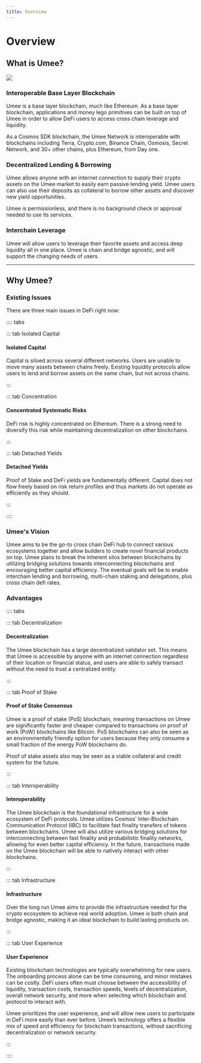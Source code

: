 ```yaml
---
title: Overview
---
```


# Overview

## What is Umee?
![](/bg/what-is-umee.png)

### Interoperable Base Layer Blockchain

Umee is a base layer blockchain, much like Ethereum. As a base layer blockchain, applications and money lego primitives can be built on top of Umee in order to allow DeFi users to access cross chain leverage and liquidity.

As a Cosmos SDK blockchain, the Umee Network is interoperable with blockchains including Terra, Crypto.com, Binance Chain, Osmosis, Secret Network, and 30+ other chains, plus Ethereum, from Day one.

### Decentralized Lending & Borrowing

Umee allows anyone with an internet connection to supply their crypto assets on the Umee market to easily earn passive lending yield. Umee users can also use their deposits as collateral to borrow other assets and discover new yield opportunities.

Umee is permissionless, and there is no background check or approval needed to use its services.

### Interchain Leverage
Umee will allow users to leverage their favorite assets and access deep liquidity all in one place. Umee is chain and bridge agnostic, and will support the changing needs of users.

****

## Why Umee?

### Existing Issues
There are three main issues in DeFi right now:

:::: tabs

::: tab Isolated Capital

#### Isolated Capital

Capital is siloed across several different networks. Users are unable to move many assets between chains freely. Existing liquidity protocols allow users to lend and borrow assets on the same chain, but not across chains.

:::

::: tab Concentration

#### Concentrated Systematic Risks

DeFi risk is highly concentrated on Ethereum. There is a strong need to diversify this risk while maintaining decentralization on other blockchains.

:::

::: tab Detached Yields

#### Detached Yields

Proof of Stake and DeFi yields are fundamentally different. Capital does not flow freely based on risk return profiles and thus markets do not operate as efficiently as they should.

:::

::::

### Umee's Vision

Umee aims to be the go-to cross chain DeFi hub to connect various ecosystems together and allow builders to create novel financial products on top. Umee plans to break the inherent silos between blockchains by utilizing bridging solutions towards interconnecting blockchains and encouraging better capital efficiency. The eventual goals will be to enable interchain lending and borrowing, multi-chain staking and delegations, plus cross chain defi rates.

### Advantages

:::: tabs

::: tab Decentralization

#### Decentralization

The Umee blockchain has a large decentralized validator set. This means that Umee is accessible by anyone with an internet connection regardless of their location or financial status, and users are able to safely transact without the need to trust a centralized entity.

:::

::: tab Proof of Stake

#### Proof of Stake Consensus

Umee is a proof of stake (PoS) blockchain, meaning transactions on Umee are significantly faster and cheaper compared to transactions on proof of work (PoW) blockchains like Bitcoin. PoS blockchains can also be seen as an environmentally friendly option for users because they only consume a small fraction of the energy PoW blockchains do.

Proof of stake assets also may be seen as a viable collateral and credit system for the future.

:::

::: tab Interoperability

#### Interoperability

The Umee blockchain is the foundational infrastructure for a wide ecosystem of DeFi protocols. Umee utilizes Cosmos’ Inter-Blockchain Communication Protocol (IBC) to facilitate fast finality transfers of tokens between blockchains. Umee will also utilize various bridging solutions for interconnecting between fast finality and probabilistic finality networks, allowing for even better capital efficiency. In the future, transactions made on the Umee blockchain will be able to natively interact with other blockchains.

:::

::: tab Infrastructure

#### Infrastructure

Over the long run Umee aims to provide the infrastructure needed for the crypto ecosystem to achieve real world adoption. Umee is both chain and bridge agnostic, making it an ideal blockchain to build lasting products on.

:::

::: tab User Experience

#### User Experience

Existing blockchain technologies are typically overwhelming for new users. The onboarding process alone can be time consuming, and minor mistakes can be costly. DeFi users often must choose between the accessibility of liquidity, transaction costs, transaction speeds, levels of decentralization, overall network security, and more when selecting which blockchain and protocol to interact with.

Umee prioritizes the user experience, and will allow new users to participate in DeFi more easily than ever before. Umee’s technology offers a flexible mix of speed and efficiency for blockchain transactions, without sacrificing decentralization or network security.

:::

::::